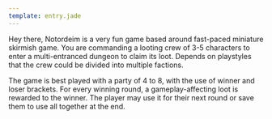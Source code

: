 ```yaml
---
template: entry.jade
---
```


Hey there, Notordeim is a very fun game based around fast-paced miniature
skirmish game.
You are commanding a looting crew of 3-5 characters to enter a
multi-entranced dungeon to claim its loot. Depends on playstyles that the
crew could be divided into multiple factions.

The game is best played with a party of 4 to 8, with the use of winner and
loser brackets. For every winning round, a gameplay-affecting loot is
rewarded to the winner. The player may use it for their next round or save
them to use all together at the end.
